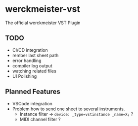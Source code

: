 # werckmeister-vst
The official werckmeister VST Plugin


## TODO
* CI/CD integration
* rember last sheet path
* error handling
* compiler log output
* watching related files
* UI Polishing

## Planned Features
* VSCode integration
* Problem how to send one sheet to several instruments. 
    * Instance filter -> `device: _type=vstinstance _name=X;` ?
    * MIDI channel filter ?
